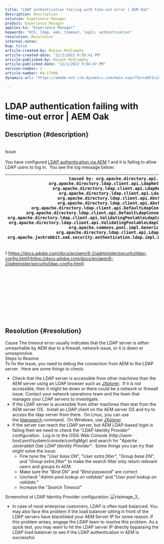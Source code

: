 ```yaml
---
title: "LDAP authentication failing with time-out error | AEM Oak"
description: Description
solution: Experience Manager
product: Experience Manager
applies-to: "Experience Manager"
keywords: "KCS, ldap, aem, timeout, login, authentication"
resolution: Resolution
internal-notes: 
bug: False
article-created-by: Roxann McGlumphy
article-created-date: "12/2/2022 8:58:41 PM"
article-published-by: Roxann McGlumphy
article-published-date: "12/2/2022 9:04:47 PM"
version-number: 2
article-number: KA-17498
dynamics-url: "https://adobe-ent.crm.dynamics.com/main.aspx?forceUCI=1&pagetype=entityrecord&etn=knowledgearticle&id=9d3b3e19-8472-ed11-9561-6045bd006079"

---
```

# LDAP authentication failing with time-out error | AEM Oak

## Description {#description}

<br>Issue<br><br>
You have configured [LDAP authentication via AEM](https://docs.adobe.com/docs/en/aem/6-2/administer/security/ldap-config.html) 1 and it is failing to allow LDAP users to log in.  You see the log message below:


| `Caused by: org.apache.directory.api.ldap.model.exception.LdapException: TimeOut occurred``at org.apache.directory.ldap.client.api.LdapNetworkConnection.writeRequest(LdapNetworkConnection.java:4106)``at org.apache.directory.ldap.client.api.LdapNetworkConnection.bindAsync(LdapNetworkConnection.java:1290)``at org.apache.directory.ldap.client.api.LdapNetworkConnection.bind(LdapNetworkConnection.java:1188)``at org.apache.directory.ldap.client.api.AbstractLdapConnection.bind(AbstractLdapConnection.java:127)``at org.apache.directory.ldap.client.api.AbstractLdapConnection.bind(AbstractLdapConnection.java:112)``at org.apache.directory.ldap.client.api.DefaultLdapConnectionFactory.bindConnection(DefaultLdapConnectionFactory.java:64)``at org.apache.directory.ldap.client.api.DefaultLdapConnectionFactory.newLdapConnection(DefaultLdapConnectionFactory.java:107)``at org.apache.directory.ldap.client.api.ValidatingPoolableLdapConnectionFactory.makeObject(ValidatingPoolableLdapConnectionFactory.java:133)``at org.apache.directory.ldap.client.api.ValidatingPoolableLdapConnectionFactory.makeObject(ValidatingPoolableLdapConnectionFactory.java:59)``at org.apache.commons.pool.impl.GenericObjectPool.borrowObject(GenericObjectPool.java:1188)``at org.apache.directory.ldap.client.api.LdapConnectionPool.getConnection(LdapConnectionPool.java:123)``at org.apache.jackrabbit.oak.security.authentication.ldap.impl.LdapIdentityProvider.connect(LdapIdentityProvider.java:771)``... 57 common frames omitted` |
| --- |


1 [https://docs.adobe.com/docs/en/aem/6-2/administer/security/ldap-config.html](https://docs.adobe.com/docs/en/aem/6-2/administer/security/ldap-config.html)
<br><br><br><br> <br><br><br><br><br> <br><br>

## Resolution {#resolution}


Cause
The timeout error usually indicates that the LDAP server is either unreachable by AEM due to a firewall, network issue, or it is down or unresponsive.
<br>Steps to Resolve<br>
To fix the issue, you need to debug the connection from AEM to the LDAP server.  Here are some things to check:

- Check that the LDAP server is accessible from other machines than the AEM server using an LDAP browser such as [JXplorer](http://jxplorer.org/).  If it is not accessible, then it might be down or there could be a network or firewall issue. Contact your network operations team and the team that manages your LDAP servers to investigate.
- If the LDAP server is accessible from other machines then test from the AEM server OS.  Install an LDAP client on the AEM server OS and try to access the ldap server from there.  On Linux, you can use the [ldapsearch](https://access.redhat.com/documentation/en-US/Red_Hat_Directory_Server/8.2/html/Administration_Guide/Examples-of-common-ldapsearches.html) command.  On Windows, use [JXplorer](http://jxplorer.org/).
- If the server can reach the LDAP server, but AEM LDAP-based login is failing then we need to check the "LDAP Identity Provider" configuration.  Log in to the OSGi Web Console (http://*aem-host:port*/system/console/configMgr) and search for "*Apache Jackrabbit Oak LDAP Identity Provider*".  Some things you can try that might solve the issue:
    - Fine tune the "*User base DN*", "*User extra filter*", "*Group base DN*", and "*Group extra filter*" to make the search filter only return relevant users and groups to AEM.
    - Make sure the "*Bind DN*" and "*Bind password*" are correct
    - Uncheck "*Admin pool lookup on validate*" and "*User pool lookup on validate.*"
    - Increase the "*Search Timeout*"


Screenshot ot LDAP Identity Provider configuration:
![rtaimage_3_](https://helpx.adobe.com/content/dam/help/en/experience-manager/kb/LDAP-error/jcr%3acontent/main-pars/image/rtaimage_3_.png "rtaimage_3_")
- In case of most enterprise customers, LDAP is often load-balanced. You may also face this problem if the load balancer sitting in front of the LDAP servers have blacklisted your AEM Server IP for some reason. If this problem arises, engage the LDAP team to resolve this problem. As a quick test, you may want to hit the LDAP server IP directly bypassing the LDAP load balancer to see if the LDAP authentication in AEM is successful.

